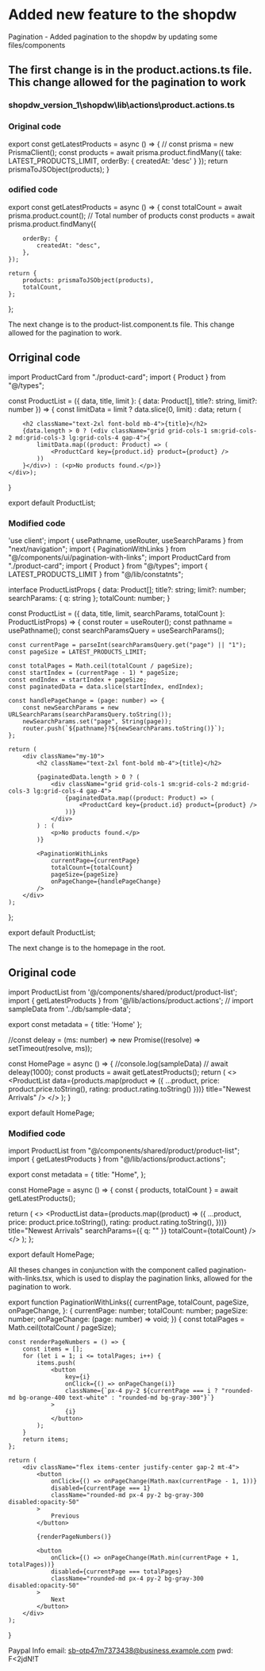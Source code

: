 # Added new feature to the shopdw

Pagination - Added pagination to the shopdw by updating some files/components

## The first change is in the product.actions.ts file. This change allowed for the pagination to work

### shopdw_version_1\shopdw\lib\actions\product.actions.ts

### Original code

export const getLatestProducts = async () => {
    // const prisma = new PrismaClient();
    const products = await prisma.product.findMany({
        take: LATEST_PRODUCTS_LIMIT,
        orderBy: {
            createdAt: 'desc'
        }
    });
    return prismaToJSObject(products);
}

### odified code

export const getLatestProducts = async () => {
    const totalCount = await prisma.product.count(); // Total number of products
    const products = await prisma.product.findMany({

        orderBy: {
            createdAt: "desc",
        },
    });

    return {
        products: prismaToJSObject(products),
        totalCount,
    };
};

The next change is to the product-list.component.ts file. This change allowed for the pagination to work.

## Orriginal code

import ProductCard from "./product-card";
import { Product } from "@/types";

const ProductList = ({ data, title, limit }: { data: Product[], title?: string, limit?: number }) => {
    const limitData = limit ? data.slice(0, limit) : data;
    return (<div className="my-10 ">

        <h2 className="text-2xl font-bold mb-4">{title}</h2>
        {data.length > 0 ? (<div className="grid grid-cols-1 sm:grid-cols-2 md:grid-cols-3 lg:grid-cols-4 gap-4">{
            limitData.map((product: Product) => (
                <ProductCard key={product.id} product={product} />
            ))
        }</div>) : (<p>No products found.</p>)}
    </div>);
}

export default ProductList;

### Modified code

'use client';
import { usePathname, useRouter, useSearchParams } from "next/navigation";
import { PaginationWithLinks } from "@/components/ui/pagination-with-links";
import ProductCard from "./product-card";
import { Product } from "@/types";
import { LATEST_PRODUCTS_LIMIT } from "@/lib/constatnts";

interface ProductListProps {
    data: Product[];
    title?: string;
    limit?: number;
    searchParams: { q: string };
    totalCount: number;
}

const ProductList = ({ data, title, limit, searchParams, totalCount }: ProductListProps) => {
    const router = useRouter();
    const pathname = usePathname();
    const searchParamsQuery = useSearchParams();

    const currentPage = parseInt(searchParamsQuery.get("page") || "1");
    const pageSize = LATEST_PRODUCTS_LIMIT;

    const totalPages = Math.ceil(totalCount / pageSize);
    const startIndex = (currentPage - 1) * pageSize;
    const endIndex = startIndex + pageSize;
    const paginatedData = data.slice(startIndex, endIndex);

    const handlePageChange = (page: number) => {
        const newSearchParams = new URLSearchParams(searchParamsQuery.toString());
        newSearchParams.set("page", String(page));
        router.push(`${pathname}?${newSearchParams.toString()}`);
    };

    return (
        <div className="my-10">
            <h2 className="text-2xl font-bold mb-4">{title}</h2>

            {paginatedData.length > 0 ? (
                <div className="grid grid-cols-1 sm:grid-cols-2 md:grid-cols-3 lg:grid-cols-4 gap-4">
                    {paginatedData.map((product: Product) => (
                        <ProductCard key={product.id} product={product} />
                    ))}
                </div>
            ) : (
                <p>No products found.</p>
            )}

            <PaginationWithLinks
                currentPage={currentPage}
                totalCount={totalCount}
                pageSize={pageSize}
                onPageChange={handlePageChange}
            />
        </div>
    );
};

export default ProductList;

The next change is to the homepage in the root.

## Original code

import ProductList from '@/components/shared/product/product-list';
import { getLatestProducts } from '@/lib/actions/product.actions';
// import sampleData from '../db/sample-data';

export const metadata = {
  title: 'Home'
};

//const deleay = (ms: number) => new Promise((resolve) => setTimeout(resolve, ms));

const HomePage = async () => {
  //console.log(sampleData)
  // await deleay(1000);
  const products = await getLatestProducts();
  return (
    <>
      <ProductList data={products.map(product => ({
        ...product,
        price: product.price.toString(),
        rating: product.rating.toString()
      }))} title="Newest Arrivals" />
    </>
  );
}

export default HomePage;

### Modified code

import ProductList from "@/components/shared/product/product-list";
import { getLatestProducts } from "@/lib/actions/product.actions";

export const metadata = {
  title: "Home",
};

const HomePage = async () => {
  const { products, totalCount } = await getLatestProducts();

  return (
    <>
      <ProductList
        data={products.map((product) => ({
          ...product,
          price: product.price.toString(),
          rating: product.rating.toString(),
        }))}
        title="Newest Arrivals"
        searchParams={{ q: "" }}
        totalCount={totalCount}
      />
    </>
  );
};

export default HomePage;

All theses changes in conjunction with the component called pagination-with-links.tsx, which is used to display the pagination links, allowed for the pagination to work.

export function PaginationWithLinks({
    currentPage,
    totalCount,
    pageSize,
    onPageChange,
}: {
    currentPage: number;
    totalCount: number;
    pageSize: number;
    onPageChange: (page: number) => void;
}) {
    const totalPages = Math.ceil(totalCount / pageSize);

    const renderPageNumbers = () => {
        const items = [];
        for (let i = 1; i <= totalPages; i++) {
            items.push(
                <button
                    key={i}
                    onClick={() => onPageChange(i)}
                    className={`px-4 py-2 ${currentPage === i ? "rounded-md bg-orange-400 text-white" : "rounded-md bg-gray-300"}`}
                >
                    {i}
                </button>
            );
        }
        return items;
    };

    return (
        <div className="flex items-center justify-center gap-2 mt-4">
            <button
                onClick={() => onPageChange(Math.max(currentPage - 1, 1))}
                disabled={currentPage === 1}
                className="rounded-md px-4 py-2 bg-gray-300 disabled:opacity-50"
            >
                Previous
            </button>

            {renderPageNumbers()}

            <button
                onClick={() => onPageChange(Math.min(currentPage + 1, totalPages))}
                disabled={currentPage === totalPages}
                className="rounded-md px-4 py-2 bg-gray-300 disabled:opacity-50"
            >
                Next
            </button>
        </div>
    );
}

Paypal Info
email:  <sb-otp47m7373438@business.example.com>
pwd:  F<2jdN!T
